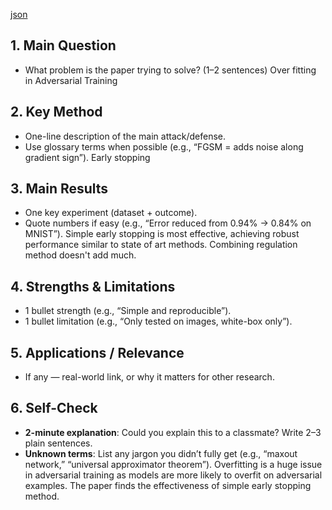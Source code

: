 [json](data/json/008.json)

## 1. Main Question

- What problem is the paper trying to solve? (1–2 sentences)
Over fitting in Adversarial Training
## 2. Key Method

- One-line description of the main attack/defense.
- Use glossary terms when possible (e.g., “FGSM = adds noise along gradient sign”).
Early stopping
## 3. Main Results

- One key experiment (dataset + outcome).
- Quote numbers if easy (e.g., “Error reduced from 0.94% → 0.84% on MNIST”).
Simple early stopping is most effective, achieving robust performance similar to state of art methods. Combining regulation method doesn't add much.
## 4. Strengths & Limitations

- 1 bullet strength (e.g., “Simple and reproducible”).
- 1 bullet limitation (e.g., “Only tested on images, white-box only”).

## 5. Applications / Relevance

- If any — real-world link, or why it matters for other research.

## 6. Self-Check

- **2-minute explanation**: Could you explain this to a classmate? Write 2–3 plain sentences.
- **Unknown terms**: List any jargon you didn’t fully get (e.g., “maxout network,” “universal approximator theorem”).
Overfitting is a huge issue in adversarial training as models are more likely to overfit on adversarial examples. The paper finds the effectiveness of simple early stopping method.